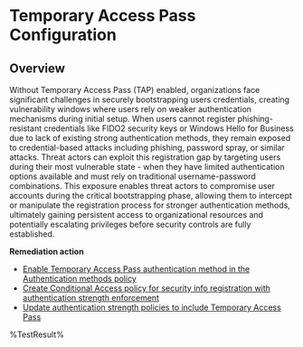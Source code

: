 # Temporary Access Pass Configuration

## Overview

Without Temporary Access Pass (TAP) enabled, organizations face significant challenges in securely bootstrapping users credentials, creating vulnerability windows where users rely on weaker authentication mechanisms during initial setup. When users cannot register phishing-resistant credentials like FIDO2 security keys or Windows Hello for Business due to lack of existing strong authentication methods, they remain exposed to credential-based attacks including phishing, password spray, or similar attacks. Threat actors can exploit this registration gap by targeting users during their most vulnerable state - when they have limited authentication options available and must rely on traditional username-password combinations. This exposure enables threat actors to compromise user accounts during the critical bootstrapping phase, allowing them to intercept or manipulate the registration process for stronger authentication methods, ultimately gaining persistent access to organizational resources and potentially escalating privileges before security controls are fully established.

**Remediation action**

- [Enable Temporary Access Pass authentication method in the Authentication methods policy](https://learn.microsoft.com/en-us/entra/identity/authentication/howto-authentication-temporary-access-pass#enable-the-temporary-access-pass-policy?wt.mc_id=zerotrustrecommendations_automation_content_cnl_csasci)
- [Create Conditional Access policy for security info registration with authentication strength enforcement](https://learn.microsoft.com/en-us/entra/identity/conditional-access/policy-all-users-security-info-registration?wt.mc_id=zerotrustrecommendations_automation_content_cnl_csasci)
- [Update authentication strength policies to include Temporary Access Pass](https://learn.microsoft.com/en-us/entra/identity/authentication/concept-authentication-strengths?wt.mc_id=zerotrustrecommendations_automation_content_cnl_csasci#create-a-custom-authentication-strength)

<!--- Results --->
%TestResult%
